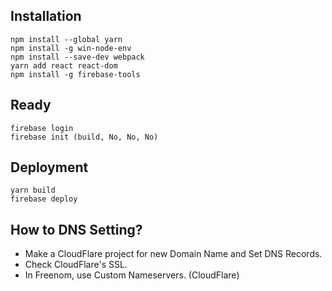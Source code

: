 ## Installation
```
npm install --global yarn
npm install -g win-node-env
npm install --save-dev webpack
yarn add react react-dom
npm install -g firebase-tools
```

## Ready
```
firebase login
firebase init (build, No, No, No)
```

## Deployment
```
yarn build
firebase deploy
```

## How to DNS Setting?
* Make a CloudFlare project for new Domain Name and Set DNS Records.
* Check CloudFlare's SSL.
* In Freenom, use Custom Nameservers. (CloudFlare)
